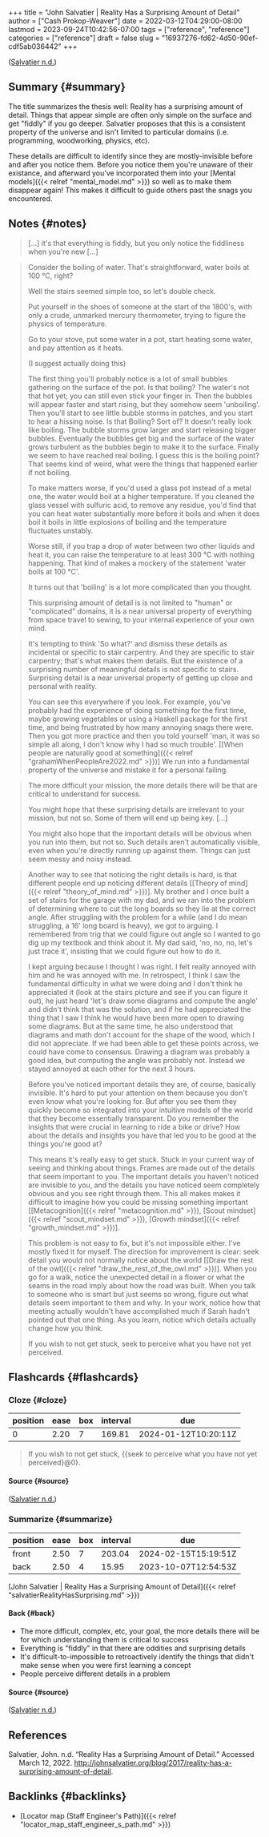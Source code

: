 +++
title = "John Salvatier | Reality Has a Surprising Amount of Detail"
author = ["Cash Prokop-Weaver"]
date = 2022-03-12T04:29:00-08:00
lastmod = 2023-09-24T10:42:56-07:00
tags = ["reference", "reference"]
categories = ["reference"]
draft = false
slug = "16937276-fd62-4d50-90ef-cdf5ab036442"
+++

(<a href="#citeproc_bib_item_1">Salvatier n.d.</a>)


## Summary {#summary}

The title summarizes the thesis well: Reality has a surprising amount of detail. Things that appear simple are often only simple on the surface and get "fiddly" if you go deeper. Salvatier proposes that this is a consistent property of the universe and isn't limited to particular domains (i.e. programming, woodworking, physics, etc).

These details are difficult to identify since they are mostly-invisible before and after you notice them. Before you notice them you're unaware of their existance, and afterward you've incorporated them into your [Mental models]({{< relref "mental_model.md" >}}) so well as to make them disappear again! This makes it difficult to guide others past the snags you encountered.


## Notes {#notes}

> [...] it's that everything is fiddly, but you only notice the fiddliness when you're new [...]

<!--quoteend-->

> Consider the boiling of water. That's straightforward, water boils at 100 °C, right?
>
> Well the stairs seemed simple too, so let's double check.
>
> Put yourself in the shoes of someone at the start of the 1800's, with only a crude, unmarked mercury thermometer, trying to figure the physics of temperature.
>
> Go to your stove, put some water in a pot, start heating some water, and pay attention as it heats.
>
> (I suggest actually doing this)
>
> The first thing you'll probably notice is a lot of small bubbles gathering on the surface of the pot. Is that boiling? The water's not that hot yet; you can still even stick your finger in. Then the bubbles will appear faster and start rising, but they somehow seem 'unboiling'. Then you'll start to see little bubble storms in patches, and you start to hear a hissing noise. Is that Boiling? Sort of? It doesn't really look like boiling. The bubble storms grow larger and start releasing bigger bubbles. Eventually the bubbles get big and the surface of the water grows turbulent as the bubbles begin to make it to the surface. Finally we seem to have reached real boiling. I guess this is the boiling point? That seems kind of weird, what were the things that happened earlier if not boiling.
>
> To make matters worse, if you'd used a glass pot instead of a metal one, the water would boil at a higher temperature. If you cleaned the glass vessel with sulfuric acid, to remove any residue, you'd find that you can heat water substantially more before it boils and when it does boil it boils in little explosions of boiling and the temperature fluctuates unstably.
>
> Worse still, if you trap a drop of water between two other liquids and heat it, you can raise the temperature to at least 300 °C with nothing happening. That kind of makes a mockery of the statement 'water boils at 100 °C'.
>
> It turns out that 'boiling' is a lot more complicated than you thought.
>
> This surprising amount of detail is is not limited to "human" or "complicated" domains, it is a near universal property of everything from space travel to sewing, to your internal experience of your own mind.

<!--quoteend-->

> It's tempting to think 'So what?' and dismiss these details as incidental or specific to stair carpentry. And they are specific to stair carpentry; that's what makes them details. But the existence of a surprising number of meaningful details is not specific to stairs. Surprising detail is a near universal property of getting up close and personal with reality.
>
> You can see this everywhere if you look. For example, you've probably had the experience of doing something for the first time, maybe growing vegetables or using a Haskell package for the first time, and being frustrated by how many annoying snags there were. Then you got more practice and then you told yourself 'man, it was so simple all along, I don't know why I had so much trouble'. [[When people are naturally good at something]({{< relref "grahamWhenPeopleAre2022.md" >}})] We run into a fundamental property of the universe and mistake it for a personal failing.

<!--quoteend-->

> The more difficult your mission, the more details there will be that are critical to understand for success.
>
> You might hope that these surprising details are irrelevant to your mission, but not so. Some of them will end up being key. [...]
>
> You might also hope that the important details will be obvious when you run into them, but not so. Such details aren't automatically visible, even when you're directly running up against them. Things can just seem messy and noisy instead.

<!--quoteend-->

> Another way to see that noticing the right details is hard, is that different people end up noticing different details [[Theory of mind]({{< relref "theory_of_mind.md" >}})]. My brother and I once built a set of stairs for the garage with my dad, and we ran into the problem of determining where to cut the long boards so they lie at the correct angle. After struggling with the problem for a while (and I do mean struggling, a 16' long board is heavy), we got to arguing. I remembered from trig that we could figure out angle so I wanted to go dig up my textbook and think about it. My dad said, 'no, no, no, let's just trace it', insisting that we could figure out how to do it.
>
> I kept arguing because I thought I was right. I felt really annoyed with him and he was annoyed with me. In retrospect, I think I saw the fundamental difficulty in what we were doing and I don't think he appreciated it (look at the stairs picture and see if you can figure it out), he just heard 'let's draw some diagrams and compute the angle' and didn't think that was the solution, and if he had appreciated the thing that I saw I think he would have been more open to drawing some diagrams. But at the same time, he also understood that diagrams and math don't account for the shape of the wood, which I did not appreciate. If we had been able to get these points across, we could have come to consensus. Drawing a diagram was probably a good idea, but computing the angle was probably not. Instead we stayed annoyed at each other for the next 3 hours.

<!--quoteend-->

> Before you've noticed important details they are, of course, basically invisible. It's hard to put your attention on them because you don't even know what you're looking for. But after you see them they quickly become so integrated into your intuitive models of the world that they become essentially transparent. Do you remember the insights that were crucial in learning to ride a bike or drive? How about the details and insights you have that led you to be good at the things you're good at?
>
> This means it's really easy to get stuck. Stuck in your current way of seeing and thinking about things. Frames are made out of the details that seem important to you. The important details you haven't noticed are invisible to you, and the details you have noticed seem completely obvious and you see right through them. This all makes makes it difficult to imagine how you could be missing something important [[Metacognition]({{< relref "metacognition.md" >}}), [Scout mindset]({{< relref "scout_mindset.md" >}}), [Growth mindset]({{< relref "growth_mindset.md" >}})].

<!--quoteend-->

> This problem is not easy to fix, but it's not impossible either. I've mostly fixed it for myself. The direction for improvement is clear: seek detail you would not normally notice about the world [[Draw the rest of the owl]({{< relref "draw_the_rest_of_the_owl.md" >}})]. When you go for a walk, notice the unexpected detail in a flower or what the seams in the road imply about how the road was built. When you talk to someone who is smart but just seems so wrong, figure out what details seem important to them and why. In your work, notice how that meeting actually wouldn't have accomplished much if Sarah hadn't pointed out that one thing. As you learn, notice which details actually change how you think.
>
> If you wish to not get stuck, seek to perceive what you have not yet perceived.


## Flashcards {#flashcards}


### Cloze {#cloze}

| position | ease | box | interval | due                  |
|----------|------|-----|----------|----------------------|
| 0        | 2.20 | 7   | 169.81   | 2024-01-12T10:20:11Z |

> If you wish to not get stuck, {{seek to perceive what you have not yet perceived}@0}.


#### Source {#source}

(<a href="#citeproc_bib_item_1">Salvatier n.d.</a>)


### Summarize {#summarize}

| position | ease | box | interval | due                  |
|----------|------|-----|----------|----------------------|
| front    | 2.50 | 7   | 203.04   | 2024-02-15T15:19:51Z |
| back     | 2.50 | 4   | 15.95    | 2023-10-07T12:54:53Z |

[John Salvatier | Reality Has a Surprising Amount of Detail]({{< relref "salvatierRealityHasSurprising.md" >}})


#### Back {#back}

-   The more difficult, complex, etc, your goal, the more details there will be for which understanding them is critical to success
-   Everything is "fiddly" in that there are oddities and surprising details
-   It's difficult-to-impossible to retroactively identify the things that didn't make sense when you were first learning a concept
-   People perceive different details in a problem


#### Source {#source}

(<a href="#citeproc_bib_item_1">Salvatier n.d.</a>)

## References

<style>.csl-entry{text-indent: -1.5em; margin-left: 1.5em;}</style><div class="csl-bib-body">
  <div class="csl-entry"><a id="citeproc_bib_item_1"></a>Salvatier, John. n.d. “Reality Has a Surprising Amount of Detail.” Accessed March 12, 2022. <a href="http://johnsalvatier.org/blog/2017/reality-has-a-surprising-amount-of-detail">http://johnsalvatier.org/blog/2017/reality-has-a-surprising-amount-of-detail</a>.</div>
</div>


## Backlinks {#backlinks}

-   [Locator map (Staff Engineer's Path)]({{< relref "locator_map_staff_engineer_s_path.md" >}})
